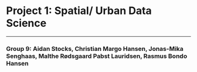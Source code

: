 # Project 1: Spatial/ Urban Data Science
---
### Group 9: Aidan Stocks, Christian Margo Hansen, Jonas-Mika Senghaas, Malthe Rødsgaard Pabst Lauridsen, Rasmus Bondo Hansen

